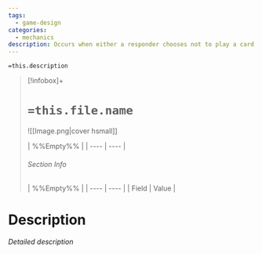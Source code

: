 ```yaml
---
tags:
  - game-design
categories:
  - mechanics
description: Occurs when either a responder chooses not to play a card in response to an aggressor, or an aggressor plays a card defensively when a responder chooses to play no card. In the 2nd case the responder gets to play a card with no response from the aggressor.
---
```

`=this.description`
> [!infobox]+
> # `=this.file.name`
> ![[Image.png|cover hsmall]]
> 
> | %%Empty%% |
> | ---- | ---- |
> ###### Section Info
> | %%Empty%% |
> | ---- | ---- |
> | Field | Value |

# Description

*Detailed description*